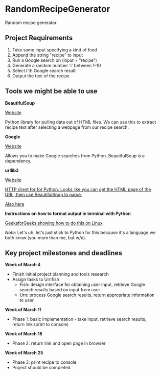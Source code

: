 # RandomRecipeGenerator
Random recipe generator

## Project Requirements
1. Take some input specifying a kind of food
2. Append the string "recipe" to input
3. Run a Google search on (input + "recipe")
4. Generate a random number 'i' between 1-10
5. Select i'th Google search result
6. Output the text of the recipe

## Tools we might be able to use

**BeautifulSoup**

[Website](https://www.crummy.com/software/BeautifulSoup/bs4/doc/)

Python library for pulling data out of HTML files. We can use this
to extract recipe text after selecting a webpage from our recipe
search. 

**Google**

[Website](https://python-googlesearch.readthedocs.io/en/latest/)

Allows you to make Google searches from Python. BeautifulSoup is
a dependency. 

**urllib3**

[Website](https://urllib3.readthedocs.io/en/latest/)

[HTTP client for for Python. Looks like you can get the HTML page
of the URL, then use BeautifulSoup to parse.](https://medium.freecodecamp.org/how-to-scrape-websites-with-python-and-beautifulsoup-5946935d93fe)

[Also here](https://www.pythonforbeginners.com/python-on-the-web/web-scraping-with-beautifulsoup)

**Instructions on how to format output in terminal with Python**

[GeeksforGeeks showing how to do this on Linux](https://www.geeksforgeeks.org/formatted-text-linux-terminal-using-python/)


_Note_: Let's uh, let's just stick to Python for this because it's
a language we both know (you more than me, but w/e). 

## Key project milestones and deadlines

**Week of March 4**
* Finish initial project planning and tools research
* Assign tasks to Urnfish
   - Fish: design interface for obtaining user input, retrieve Google search results based on input from user
   - Urn: process Google search results, return appropriate information to user

**Week of March 11**
* Phase 1: basic implementation - take input, retrieve search results, return link (print to console)

**Week of March 18** 
* Phase 2: return link and open page in browser

**Week of March 25** 
* Phase 3: print recipe to console
* Project should be completed
